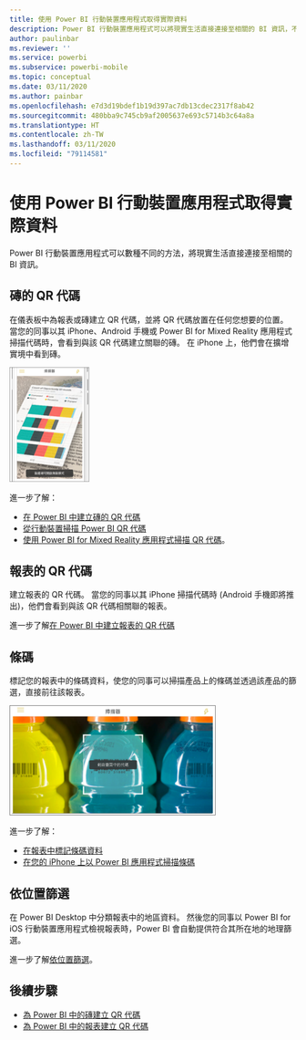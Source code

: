 ```yaml
---
title: 使用 Power BI 行動裝置應用程式取得實際資料
description: Power BI 行動裝置應用程式可以將現實生活直接連接至相關的 BI 資訊，不需進行任何搜尋。
author: paulinbar
ms.reviewer: ''
ms.service: powerbi
ms.subservice: powerbi-mobile
ms.topic: conceptual
ms.date: 03/11/2020
ms.author: painbar
ms.openlocfilehash: e7d3d19bdef1b19d397ac7db13cdec2317f8ab42
ms.sourcegitcommit: 480bba9c745cb9af2005637e693c5714b3c64a8a
ms.translationtype: HT
ms.contentlocale: zh-TW
ms.lasthandoff: 03/11/2020
ms.locfileid: "79114581"
---
```

# <a name="get-data-from-the-real-world-with-the-power-bi-mobile-apps"></a>使用 Power BI 行動裝置應用程式取得實際資料
Power BI 行動裝置應用程式可以數種不同的方法，將現實生活直接連接至相關的 BI 資訊。 

## <a name="qr-codes-for-tiles"></a>磚的 QR 代碼
在儀表板中為報表或磚建立 QR 代碼，並將 QR 代碼放置在任何您想要的位置。 當您的同事以其 iPhone、Android 手機或 Power BI for Mixed Reality 應用程式掃描代碼時，會看到與該 QR 代碼建立關聯的磚。 在 iPhone 上，他們會在擴增實境中看到磚。

![QR 代碼](./media/mobile-apps-data-in-real-world-context/power-bi-ios-qr-ar-scanner-small.png)

進一步了解：

* [在 Power BI 中建立磚的 QR 代碼](../../service-create-qr-code-for-tile.md)
* [從行動裝置掃描 Power BI QR 代碼](mobile-apps-qr-code.md)
* [使用 Power BI for Mixed Reality 應用程式掃描 QR 代碼](mobile-mixed-reality-app.md#scan-a-report-qr-code-in-holographic-view)。

## <a name="qr-codes-for-reports"></a>報表的 QR 代碼
建立報表的 QR 代碼。  當您的同事以其 iPhone 掃描代碼時 (Android 手機即將推出)，他們會看到與該 QR 代碼相關聯的報表。 

進一步了解[在 Power BI 中建立報表的 QR 代碼](../../service-create-qr-code-for-report.md)

## <a name="barcodes"></a>條碼
標記您的報表中的條碼資料，使您的同事可以掃描產品上的條碼並透過該產品的篩選，直接前往該報表。

![條碼](./media/mobile-apps-data-in-real-world-context/power-bi-barcode-scanner.png)

進一步了解：

* [在報表中標記條碼資料](../../desktop-mobile-barcodes.md)
* [在您的 iPhone 上以 Power BI 應用程式掃描條碼](mobile-apps-scan-barcode-iphone.md)

## <a name="filter-by-location"></a>依位置篩選
在 Power BI Desktop 中分類報表中的地區資料。 然後您的同事以 Power BI for iOS 行動裝置應用程式檢視報表時，Power BI 會自動提供符合其所在地的地理篩選。

進一步了解[依位置篩選](mobile-apps-geographic-filtering.md)。

## <a name="next-steps"></a>後續步驟
* [為 Power BI 中的磚建立 QR 代碼](../../service-create-qr-code-for-tile.md)
* [為 Power BI 中的報表建立 QR 代碼](../../service-create-qr-code-for-report.md)

